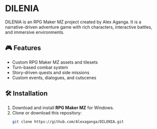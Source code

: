 # DILENIA

DILENIA is an RPG Maker MZ project created by Alex Aganga. It is a narrative-driven adventure game with rich characters, interactive battles, and immersive environments.

## 🎮 Features
- Custom RPG Maker MZ assets and tilesets
- Turn-based combat system
- Story-driven quests and side missions
- Custom events, dialogues, and cutscenes

## 🛠 Installation
1. Download and install **RPG Maker MZ** for Windows.
2. Clone or download this repository:
   ```bash
   git clone https://github.com/Alexaganga/DILENIA.git
